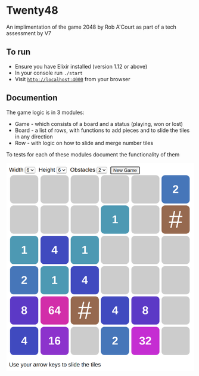 # Twenty48

An implimentation of the game 2048 by Rob A'Court as part of a tech assessment by V7

## To run

  * Ensure you have Elixir installed (version 1.12 or above)
  * In your console run `./start`
  * Visit [`http://localhost:4000`](http://localhost:4000) from your browser

## Documention

The game logic is in 3 modules:
  * Game - which consists of a board and a status (playing, won or lost)
  * Board - a list of rows, with functions to add pieces and to slide the tiles in any direction
  * Row - with logic on how to slide and merge number tiles 

To tests for each of these modules document the functionality of them

![Game example](https://github.com/robacourt/twenty48/blob/main/example-game.png?raw=true)
